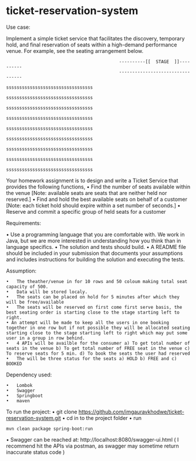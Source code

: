 # ticket-reservation-system
Use case:

Implement a simple ticket service that facilitates the discovery, temporary hold, and final reservation of seats within a high-demand performance venue.
For example, see the seating arrangement below.
 
                                               ----------[[  STAGE  ]]----------
                                               ---------------------------------
                                               sssssssssssssssssssssssssssssssss
                                               sssssssssssssssssssssssssssssssss
                                               sssssssssssssssssssssssssssssssss
                                               sssssssssssssssssssssssssssssssss
                                               sssssssssssssssssssssssssssssssss
                                               sssssssssssssssssssssssssssssssss
                                               sssssssssssssssssssssssssssssssss
                                               sssssssssssssssssssssssssssssssss
                                               sssssssssssssssssssssssssssssssss
 

Your homework assignment is to design and write a Ticket Service that provides the following functions,
•	Find the number of seats available within the venue [Note: available seats are seats that are neither held nor reserved.]
•	Find and hold the best available seats on behalf of a customer [Note: each ticket hold should expire within a set number of seconds.]
•	Reserve and commit a specific group of held seats for a customer
 
Requirements:

•	Use a programming language that you are comfortable with. We work in Java, but we are more interested in understanding how you think than in language specifics.
•	The solution and tests should build.
•	A README file should be included in your submission that documents your assumptions and includes instructions for building the solution and executing the tests.

Assumption:
```
•	The theather/venue in for 10 rows and 50 coloum making total seat capacity of 500.
•	Data will be stored localy.
•	The seats can be placed on hold for 5 minutes after which they will be free/available
•	The seats will be reserved on first come first serve basis, the best seating order is starting close to the stage starting left to right.
• An attempt will be made to keep all the users in one booking together in one row but if not possible they will be allocated seating starting close to the stage starting left to right which may put some user in a group in row behind.
•	4 APIs will be availble for the consumer a) To get total number of seats in the venue b) To get total number of FREE seat in the venue c) To reserve seats for 5 min. d) To book the seats the user had reserved
•	The will be three status for the seats a) HOLD b) FREE and c) BOOKED
```
Dependency used:
```
•	Lombok
•	Swagger
•	Springboot
•	maven
```
To run the project:
•	git clone https://github.com/imgauravkhodwe/ticket-reservation-system.git
•	cd in to the project folder
•	run 
```
mvn clean package spring-boot:run
```
•	Swagger can be reached at: http://localhost:8080/swagger-ui.html ( I recommend hit the APIs via postman, as swagger may sometime return inaccurate status code )
